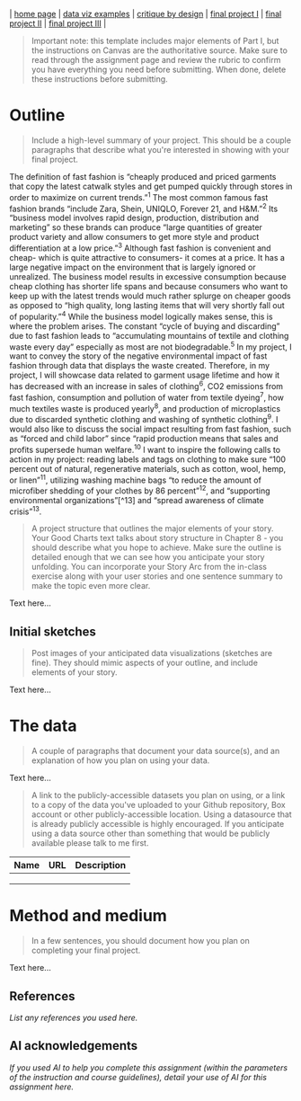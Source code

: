 | [home page](https://cmustudent.github.io/tswd-portfolio-templates/) | [data viz examples](dataviz-examples) | [critique by design](critique-by-design) | [final project I](final-project-part-one) | [final project II](final-project-part-two) | [final project III](final-project-part-three) |


> Important note: this template includes major elements of Part I, but the instructions on Canvas are the authoritative source.  Make sure to read through the assignment page and review the rubric to confirm you have everything you need before submitting.  When done, delete these instructions before submitting.

# Outline
> Include a high-level summary of your project.  This should be a couple paragraphs that describe what you're interested in showing with your final project. 
 
The definition of fast fashion is “cheaply produced and priced garments that copy the latest catwalk styles and get pumped quickly through stores in order to maximize on current trends.”<sup>1</sup> The most common famous fast fashion brands “include Zara, Shein, UNIQLO, Forever 21, and H&M.”<sup>2</sup> Its “business model involves rapid design, production, distribution and marketing” so these brands can produce “large quantities of greater product variety and allow consumers to get more style and product differentiation at a low price.”<sup>3</sup> 
Although fast fashion is convenient and cheap- which is quite attractive to consumers- it comes at a price. It has a large negative impact on the environment that is largely ignored or unrealized. The business model results in excessive consumption because cheap clothing has shorter life spans and because consumers who want to keep up with the latest trends would much rather splurge on cheaper goods as opposed to “high quality, long lasting items that will very shortly fall out of popularity.”<sup>4</sup> While the business model logically makes sense, this is where the problem arises. The constant “cycle of buying and discarding” due to fast fashion leads to “accumulating mountains of textile and clothing waste every day” especially as most are not biodegradable.<sup>5</sup>
In my project, I want to convey the story of the negative environmental impact of fast fashion through data that displays the waste created. Therefore, in my project, I will showcase data related to garment usage lifetime and how it has decreased with an increase in sales of clothing<sup>6</sup>, CO2 emissions from fast fashion, consumption and pollution of water from textile dyeing<sup>7</sup>, how much textiles waste is produced yearly<sup>8</sup>, and production of microplastics due to discarded synthetic clothing and washing of synthetic clothing<sup>9</sup>. I would also like to discuss the social impact resulting from fast fashion, such as “forced and child labor” since “rapid production means that sales and profits supersede human welfare.<sup>10</sup>
I want to inspire the following calls to action in my project: reading labels and tags on clothing to make sure “100 percent out of natural, regenerative materials, such as cotton, wool, hemp, or linen”<sup>11</sup>, utilizing washing machine bags “to reduce the amount of microfiber shedding of your clothes by 86 percent”<sup>12</sup>, and “supporting environmental organizations”[^13] and “spread awareness of climate crisis”<sup>13</sup>.


> A project structure that outlines the major elements of your story.  Your Good Charts text talks about story structure in Chapter 8 - you should describe what you hope to achieve.  Make sure the outline is detailed enough that we can see how you anticipate your story unfolding.  You can incorporate your Story Arc from the in-class exercise along with your user stories and one sentence summary to make the topic even more clear. 

Text here...

## Initial sketches
> Post images of your anticipated data visualizations (sketches are fine). They should mimic aspects of your outline, and include elements of your story.  

Text here...

# The data
> A couple of paragraphs that document your data source(s), and an explanation of how you plan on using your data. 

Text here...

> A link to the publicly-accessible datasets you plan on using, or a link to a copy of the data you've uploaded to your Github repository, Box account or other publicly-accessible location. Using a datasource that is already publicly accessible is highly encouraged.  If you anticipate using a data source other than something that would be publicly available please talk to me first. 

| Name | URL | Description |
|------|-----|-------------|
|      |     |             |
|      |     |             |
|      |     |             |

# Method and medium
> In a few sentences, you should document how you plan on completing your final project. 

Text here...

## References
_List any references you used here._

## AI acknowledgements
_If you used AI to help you complete this assignment (within the parameters of the instruction and course guidelines), detail your use of AI for this assignment here._
